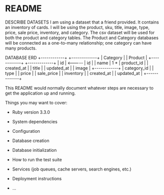 # README

DESCRIBE DATASETS
I am using a dataset that a friend provided. It contains an inventory of cards. I will be using the product, sku, title, image, type, price, sale price, inventory, and category. The csv dataset will be used for both the product and category tables. The Product and Category databases will be connected as a one-to-many relationship; one category can have many products.


DATABASE ERD
+------------+         +-------------+
|  Category  |         |   Product   |
+------------+         +-------------+
| id         |  <----- | id          |
| name       |  1    * | product_id  |
| created_at |         | title       |
| updated_at |         | image       |
+------------+         | category_id |
                       | type        |
                       | price       |
                       | sale_price  |
                       | inventory   |
                       | created_at  |
                       | updated_at  |
                       +-------------+


This README would normally document whatever steps are necessary to get the
application up and running.

Things you may want to cover:

* Ruby version 3.3.0

* System dependencies

* Configuration

* Database creation

* Database initialization

* How to run the test suite

* Services (job queues, cache servers, search engines, etc.)

* Deployment instructions

* ...
